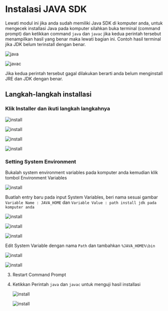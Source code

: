 # Instalasi JAVA SDK

Lewati modul ini jika anda sudah memiliki Java SDK di komputer anda, untuk
mengecek installasi Java pada komputer silahkan buka terminal (command prompt)
dan ketikkan command `java` dan `javac` jika kedua perintah tersebut menampilkan
hasil yang benar maka lewati bagian ini. Contoh hasil terminal jika JDK belum
terinstall dengan benar.

![java](./images/01-java-error.png)

![javac](./images/02-javac-error.png)

Jika kedua perintah tersebut gagal dilakukan berarti anda belum menginstall JRE dan JDK dengan benar.

## Langkah-langkah installasi

### Klik Installer dan ikuti langkah langkahnya

![install](./images/03-install-jdk.png)

![install](./images/04-install-jdk.png)

![install](./images/05-install-jdk.png)

![install](./images/06-install-jdk.png)

### Setting System Environment

Bukalah system environment variables pada komputer anda kemudian klik tombol Environment Variables

![install](./images/09-environment-variable.png)

Buatlah entry baru pada input System Variables, beri nama sesuai gambar `Variable Name : JAVA_HOME` dan `Variable Value : path install jdk pada komputer anda`

![install](./images/10-environment-variable-create-java-home.png)

![install](./images/11-lokasi-install-java.png)

![install](./images/12-set-java-home.png)

Edit System Variable dengan nama `Path` dan tambahkan `%JAVA_HOME%\bin`

![install](./images/13-edit-path-java.png)

![install](./images/14-java-home-bin.png)

3. Restart Command Prompt
4. Ketikkan Perintah `java` dan `javac` untuk menguji hasil installasi

   ![install](./images/07-install-java-oke.png)

   ![install](./images/08-install-javac-ok.png)
